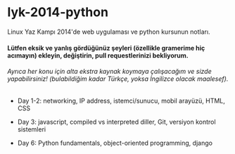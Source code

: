 lyk-2014-python
===============

Linux Yaz Kampı 2014'de web uygulaması ve python kursunun notları.

#### Lütfen eksik ve yanlış gördüğünüz şeyleri (özellikle gramerime hiç acımayın) ekleyin, değiştirin, pull requestlerinizi bekliyorum.

###### Ayrıca her konu için alta ekstra kaynak koymaya çalışacağım ve sizde yapabilirsiniz! (bulabildiğim kadar Türkçe, yoksa İngilizce olacak maalesef).


* Day 1-2: networking, IP address, istemci/sunucu, mobil arayüzü, HTML, CSS

* Day 3: javascript, compiled vs interpreted diller, Git, versiyon kontrol sistemleri

* Day 6: Python fundamentals, object-oriented programming, django
